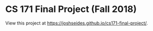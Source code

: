 # CS 171 Final Project (Fall 2018)
View this project at https://joshseides.github.io/cs171-final-project/.
